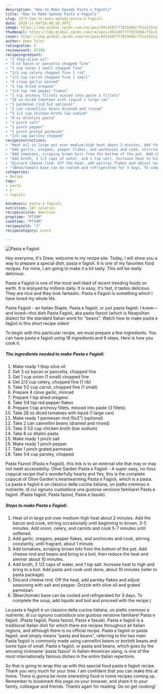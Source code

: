```yaml
---
description: "How to Make Speedy Pasta e Fagioli"
title: "How to Make Speedy Pasta e Fagioli"
slug: 2573-how-to-make-speedy-pasta-e-fagioli
date: 2020-11-04T18:40:58.597Z
image: https://img-global.cpcdn.com/recipes/4914507777835008/751x532cq70/pasta-e-fagioli-recipe-main-photo.jpg
thumbnail: https://img-global.cpcdn.com/recipes/4914507777835008/751x532cq70/pasta-e-fagioli-recipe-main-photo.jpg
cover: https://img-global.cpcdn.com/recipes/4914507777835008/751x532cq70/pasta-e-fagioli-recipe-main-photo.jpg
author: Emma Tyler
ratingvalue: 5
reviewcount: 43196
recipeingredient:
- "1 tbsp olive oil"
- "3 oz bacon or pancetta chopped fine"
- "1 cup onion 1 small chopped fine"
- "2/3 cup celery chopped fine 1 rib"
- "1/2 cup carrot chopped fine 1 small"
- "4 clove garlic minced"
- "1 tsp dried oregano"
- "1/4 tsp red pepper flakes"
- "1 tsp anchovy fillets minced into paste 3 fillets"
- "28 oz diced tomatoes with liquid 1 large can"
- "1 parmesan rind 5x2 optional"
- "2 can cannellini beans drained and rinsed"
- "3 1/2 cup chicken broth low sodium"
- "8 oz ditalini pasta"
- "1 pinch salt"
- "1 pinch pepper"
- "1 pinch grated parmesan"
- "1/4 cup parsley chopped"
recipeinstructions:
- "Heat oil in large pot over medium-high heat about 2 minutes. Add the bacon and cook, stirring occasionally until beginning to brown, 3-5 minutes. Add onion, celery, and carrots and cook 5-7 minutes until softened."
- "Add garlic, oregano, pepper flakes, and anchovies and cook, stirring constantly, until fragrant, about 1 minute."
- "Add tomatoes, scraping brown bits from the bottom of the pot. Add cheese rind and beans and bring to a boil, then reduce the heat and simmer about 10 minutes."
- "Add broth, 2 1/2 caps of water, and 1 tsp salt. Increase heat to high and bring to a boil. Add pasta and cook until done, about 10 minutes (refer to pasta package)."
- "Discard cheese rind. Off the heat, add parsley flakes and adjust seasoning with salt and pepper. Drizzle with olive oil and grated parmesan."
- "(Bean/tomato base can be cooled and refrigerated for 3 days. To complete the soup, add liquids and boil and proceed with the recipe.)"
categories:
- Recipe
tags:
- pasta
- e
- fagioli

katakunci: pasta e fagioli 
nutrition: 107 calories
recipecuisine: American
preptime: "PT38M"
cooktime: "PT59M"
recipeyield: "3"
recipecategory: Lunch

---
```



![Pasta e Fagioli](https://img-global.cpcdn.com/recipes/4914507777835008/751x532cq70/pasta-e-fagioli-recipe-main-photo.jpg)

Hey everyone, it's Drew, welcome to my recipe site. Today, I will show you a way to prepare a special dish, pasta e fagioli. It is one of my favorites food recipes. For mine, I am going to make it a bit tasty. This will be really delicious.

Pasta e Fagioli is one of the most well liked of recent trending foods on earth. It is enjoyed by millions daily. It is easy, it's fast, it tastes delicious. They are nice and they look fantastic. Pasta e Fagioli is something which I have loved my whole life.

Pasta Fagioli - an Italian Staple. Pasta e fagioli, or just pasta fagioli. I knew—and loved—this dish Pasta Fagioli, aka pasta fazool (which is Neapolitan dialect for the standard Italian word for &#34;beans&#34;. Watch how to make pasta e fagioli in this short recipe video!


To begin with this particular recipe, we must prepare a few ingredients. You can have pasta e fagioli using 18 ingredients and 6 steps. Here is how you cook it.

<!--inarticleads1-->

##### The ingredients needed to make Pasta e Fagioli:

1. Make ready 1 tbsp olive oil
1. Get 3 oz bacon or pancetta, chopped fine
1. Get 1 cup onion (1 small) chopped fine
1. Get 2/3 cup celery, chopped fine (1 rib)
1. Take 1/2 cup carrot, chopped fine (1 small)
1. Prepare 4 clove garlic, minced
1. Prepare 1 tsp dried oregano
1. Take 1/4 tsp red pepper flakes
1. Prepare 1 tsp anchovy fillets, minced into paste (3 fillets)
1. Take 28 oz diced tomatoes with liquid (1 large can)
1. Make ready 1 parmesan rind (5x2&#34;) (optional)
1. Take 2 can cannellini beans (drained and rinsed)
1. Take 3 1/2 cup chicken broth (low sodium)
1. Take 8 oz ditalini pasta
1. Make ready 1 pinch salt
1. Make ready 1 pinch pepper
1. Take 1 pinch grated parmesan
1. Take 1/4 cup parsley, chopped


Pasta Fazool (Pasta e Fagioli). this link is to an external site that may or may not meet accessibility. Olive Garden Pasta e Fagioli - A super easy, no-fuss copycat recipe that&#39;s wonderfully hearty and Yes, this is the complete copycat of Olive Garden&#39;s heartwarming Pasta e Fagioli, which is a pasta. La pasta e fagioli è un classico della cucina italiana, un piatto cremoso e nutriente, di cui ognuno custodisce una gustosa versione familiare! Pasta e fagioli. (Pasta fagioli, Pasta fazool, Pasta e fasule). 

<!--inarticleads2-->

##### Steps to make Pasta e Fagioli:

1. Heat oil in large pot over medium-high heat about 2 minutes. Add the bacon and cook, stirring occasionally until beginning to brown, 3-5 minutes. Add onion, celery, and carrots and cook 5-7 minutes until softened.
1. Add garlic, oregano, pepper flakes, and anchovies and cook, stirring constantly, until fragrant, about 1 minute.
1. Add tomatoes, scraping brown bits from the bottom of the pot. Add cheese rind and beans and bring to a boil, then reduce the heat and simmer about 10 minutes.
1. Add broth, 2 1/2 caps of water, and 1 tsp salt. Increase heat to high and bring to a boil. Add pasta and cook until done, about 10 minutes (refer to pasta package).
1. Discard cheese rind. Off the heat, add parsley flakes and adjust seasoning with salt and pepper. Drizzle with olive oil and grated parmesan.
1. (Bean/tomato base can be cooled and refrigerated for 3 days. To complete the soup, add liquids and boil and proceed with the recipe.)


La pasta e fagioli è un classico della cucina italiana, un piatto cremoso e nutriente, di cui ognuno custodisce una gustosa versione familiare! Pasta e fagioli. (Pasta fagioli, Pasta fazool, Pasta e fasule). Pasta e fagioli is a traditional Italian dish for which there are recipes throughout all Italian regions, and although there is no official recipe. Pasta e fagioli or pasta fagioli, and simply means &#34;pasta and beans&#34;, referring to the two main Pasta fagioli is commonly made using cannellini beans or borlotti beans and some type of small. Pasta e fagioli, or pasta and beans, which goes by the amusing nickname &#39;pasta fazool&#39; in Italian-American slang, is one of the most internationally famous dishes in the entire Italian repertoire. 

So that is going to wrap this up with this special food pasta e fagioli recipe. Thank you very much for your time. I am confident that you can make this at home. There is gonna be more interesting food in home recipes coming up. Remember to bookmark this page on your browser, and share it to your family, colleague and friends. Thanks again for reading. Go on get cooking!
